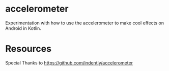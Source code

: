 # accelerometer
Experimentation with how to use the accelerometer to make cool effects on Android in Kotlin.


# Resources
Special Thanks to https://github.com/indently/accelerometer
